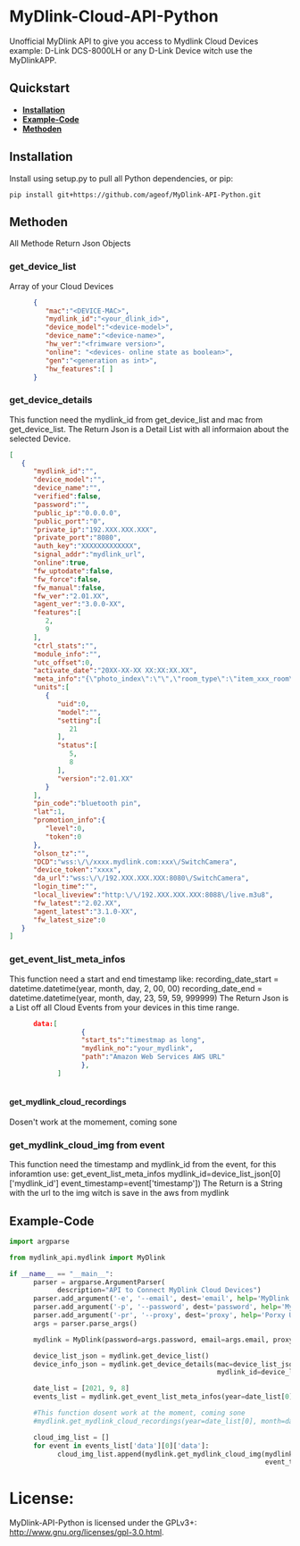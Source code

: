 # MyDlink-Cloud-API-Python

Unofficial MyDlink API to give you access to Mydlink Cloud Devices example: D-Link DCS-8000LH or any D-Link Device witch use the MyDlinkAPP.


## Quickstart
 * **[Installation](#installation)**
 * **[Example-Code](#example-code)**
 * **[Methoden](#methoden)**

## Installation

Install using setup.py to pull all Python dependencies, or pip:

```
pip install git+https://github.com/ageof/MyDlink-API-Python.git
```
## Methoden
All Methode Return Json Objects
### get_device_list
Array of your Cloud Devices
```json
      {
         "mac":"<DEVICE-MAC>",
         "mydlink_id":"<your_dlink_id>",
         "device_model":"<device-model>",
         "device_name":"<device-name>",
         "hw_ver":"<frimware version>",
         "online": "<devices- online state as boolean>",
         "gen":"<generation as int>",
         "hw_features":[ ]
      }

```
### get_device_details
This function need the mydlink_id from get_device_list and mac from get_device_list.
The Return Json is a Detail List with all informaion about the selected Device.


```json
[
   {
      "mydlink_id":"",
      "device_model":"",
      "device_name":"",
      "verified":false,
      "password":"",
      "public_ip":"0.0.0.0",
      "public_port":"0",
      "private_ip":"192.XXX.XXX.XXX",
      "private_port":"8080",
      "auth_key":"XXXXXXXXXXXXX",
      "signal_addr":"mydlink_url",
      "online":true,
      "fw_uptodate":false,
      "fw_force":false,
      "fw_manual":false,
      "fw_ver":"2.01.XX",
      "agent_ver":"3.0.0-XX",
      "features":[
         2,
         9
      ],
      "ctrl_stats":"",
      "module_info":"",
      "utc_offset":0,
      "activate_date":"20XX-XX-XX XX:XX:XX.XX",
      "meta_info":"{\"photo_index\":\"\",\"room_type\":\"item_xxx_room\",\"Modules\":[]}",
      "units":[
         {
            "uid":0,
            "model":"",
            "setting":[
               21
            ],
            "status":[
               5,
               8
            ],
            "version":"2.01.XX"
         }
      ],
      "pin_code":"bluetooth pin",
      "lat":1,
      "promotion_info":{
         "level":0,
         "token":0
      },
      "olson_tz":"",
      "DCD":"wss:\/\/xxxx.mydlink.com:xxx\/SwitchCamera",
      "device_token":"xxxx",
      "da_url":"wss:\/\/192.XXX.XXX.XXX:8080\/SwitchCamera",
      "login_time":"",
      "local_liveview":"http:\/\/192.XXX.XXX.XXX:8088\/live.m3u8",
      "fw_latest":"2.02.XX",
      "agent_latest":"3.1.0-XX",
      "fw_latest_size":0
   }
]
```
### get_event_list_meta_infos
This function need a start and end timestamp like:
      recording_date_start = datetime.datetime(year, month, day, 2, 00, 00)
      recording_date_end = datetime.datetime(year, month, day, 23, 59, 59, 999999)
The Return Json is a List off all Cloud Events from your devices in this time range.
```json
      data:[
                  {
                  "start_ts":"timestmap as long",
                  "mydlink_no":"your_mydlink",
                  "path":"Amazon Web Services AWS URL"
                  },
            ]
      

```

#### get_mydlink_cloud_recordings
Dosen't work at the momement, coming sone 

### get_mydlink_cloud_img from event
This function need the timestamp and mydlink_id from the event, for this inforamtion use: get_event_list_meta_infos
mydlink_id=device_list_json[0]['mydlink_id']
event_timestamp=event['timestamp'])
The Return is a String with the url to the img witch is save in the aws from mydlink

## Example-Code
```python
import argparse

from mydlink_api.mydlink import MyDlink

if __name__ == "__main__":
      parser = argparse.ArgumentParser(
            description="API to Connect MyDlink Cloud Devices")
      parser.add_argument('-e', '--email', dest='email', help='MyDlink email example maxmuster@muster.com')
      parser.add_argument('-p', '--password', dest='password', help='MyDlink password example Start123')
      parser.add_argument('-pr', '--proxy', dest='proxy', help='Porxy Url with or without credational')
      args = parser.parse_args()

      mydlink = MyDlink(password=args.password, email=args.email, proxy=args.proxy)

      device_list_json = mydlink.get_device_list()
      device_info_json = mydlink.get_device_details(mac=device_list_json[0]['mac'],
                                                    mydlink_id=device_list_json[0]['mydlink_id'])

      date_list = [2021, 9, 8]
      events_list = mydlink.get_event_list_meta_infos(year=date_list[0], month=date_list[1], day=date_list[2])

      #This function dosent work at the moment, coming sone
      #mydlink.get_mydlink_cloud_recordings(year=date_list[0], month=date_list[1], day=date_list[2])

      cloud_img_list = []
      for event in events_list['data'][0]['data']:
            cloud_img_list.append(mydlink.get_mydlink_cloud_img(mydlink_id=device_list_json[0]['mydlink_id'],
                                                                event_timestamp=event['timestamp']))
```

# License:
MyDlink-API-Python is licensed under the GPLv3+: http://www.gnu.org/licenses/gpl-3.0.html.
